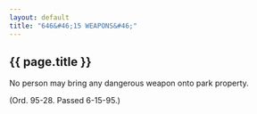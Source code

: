 ```yaml
---
layout: default 
title: "646&#46;15 WEAPONS&#46;"
---
```


{{ page.title }}
----------------

No person may bring any dangerous weapon onto park property.

(Ord. 95-28. Passed 6-15-95.)
